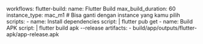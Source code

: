 workflows:
  flutter-build:
    name: Flutter Build
    max_build_duration: 60
    instance_type: mac_m1  # Bisa ganti dengan instance yang kamu pilih
    scripts:
      - name: Install dependencies
        script: |
          flutter pub get
      - name: Build APK
        script: |
          flutter build apk --release
    artifacts:
      - build/app/outputs/flutter-apk/app-release.apk
